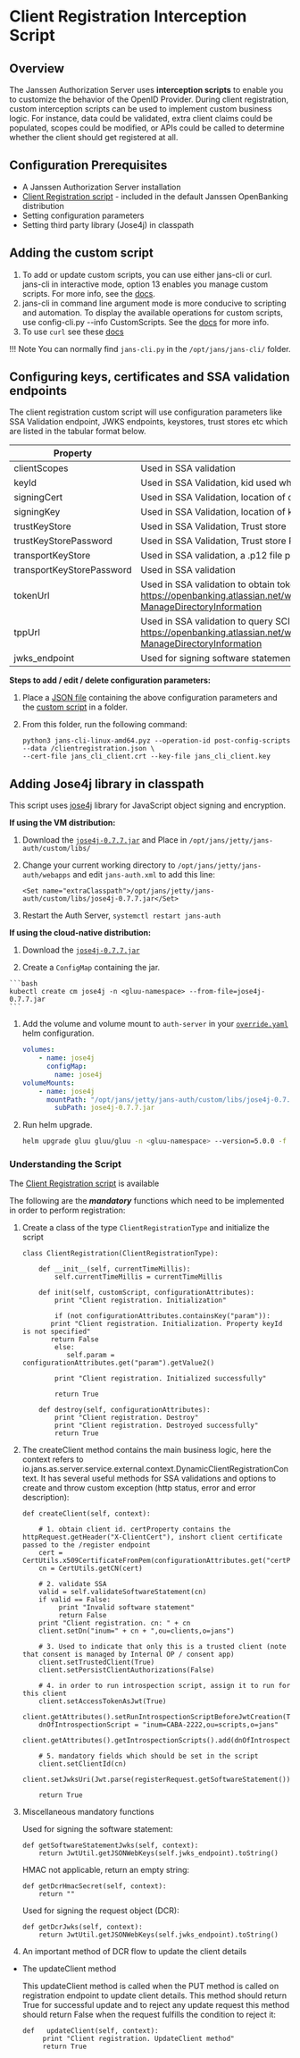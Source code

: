 # Client Registration Interception Script

## Overview
The Janssen Authorization Server uses **interception scripts** to enable you to customize the behavior of the OpenID Provider. During client registration, custom interception scripts can be used to implement custom business logic. For instance, data could be validated, extra client claims could be populated, scopes could be modified, or APIs could be called to determine whether the client should get registered at all.

## Configuration Prerequisites
- A Janssen Authorization Server installation
- [Client Registration script](https://github.com/JanssenProject/jans/blob/replace-janssen-version/jans-linux-setup/jans_setup/openbanking/static/extension/client_registration/Registration.py) - included in the default Janssen OpenBanking distribution
- Setting configuration parameters
- Setting third party library (Jose4j) in classpath 
 
## Adding the custom script

1. To add or update custom scripts, you can use either jans-cli or curl. jans-cli in interactive mode, option 13 enables you manage custom scripts. For more info, see the [docs](https://github.com/JanssenProject/home/wiki/Custom-Scripts-using-jans-cli).
1. jans-cli in command line argument mode is more conducive to scripting and automation. To display the available operations for custom scripts, use config-cli.py --info CustomScripts. See the [docs](../../../admin/config-guide/jans-cli/index.md) for more info.
1. To use `curl` see these [docs](../../../admin/config-guide/curl.md)

!!! Note
    You can normally find `jans-cli.py` in the `/opt/jans/jans-cli/` folder. 

## Configuring keys, certificates and SSA validation endpoints

The client registration custom script will use configuration parameters like SSA Validation endpoint, JWKS endpoints, keystores, trust stores etc which are listed in the tabular format below.

|	Property	|	Description	|	Example		|
|-----------------------|---------------|-----------------------|
|clientScopes           |Used in SSA validation|ASPSPReadAccess AuthoritiesReadAccess TPPReadAccess|
|keyId                  |Used in SSA Validation, kid used while encoding a JWT sent to token URL     | XkwIzWy44xWSlcWnMiEc8iq9s2G|
|signingCert            |Used in SSA Validation, location of cert used for signing |/etc/certs/obieDir/obsigning-axV5umCvTMBMjPwjFQgEvb_NO_UPLOAD.key		|
|signingKey             |Used in SSA Validation, location of key used for signing |/etc/certs/obieDir/obsigning-axV5umCvTMBMjPwjFQgEvb_NO_UPLOAD.key		|
|trustKeyStore          |Used in SSA Validation, Trust store |/etc/certs/obieDir/ob_transport_root.p12|
|trustKeyStorePassword  |Used in SSA Validation, Trust store Password, currently plaintext, but should be encrypted|abcdefg|
|transportKeyStore      |Used in SSA validation, a .p12 file presented by AS to the token URL |/etc/certs/obieDir/axv5umcvtmbmjpwjfqgevb_openbanking_pre_production_issuing_ca_.p12		|
|transportKeyStorePassword      |Used in SSA validation |abcdefg		|
|tokenUrl|Used in SSA validation to obtain token to query SCIM endpoint. Details here - https://openbanking.atlassian.net/wiki/spaces/DZ/pages/1150124033/Directory+2.0+Technical+Overview+v1.5#Directory2.0TechnicalOverviewv1.5-ManageDirectoryInformation |https://matls-sso.openbankingtest.org.uk/as/token.oauth2|
|tppUrl|Used in SSA validation to query SCIM endpoint. Details here - https://openbanking.atlassian.net/wiki/spaces/DZ/pages/1150124033/Directory+2.0+Technical+Overview+v1.5#Directory2.0TechnicalOverviewv1.5-ManageDirectoryInformation |https://matls-api.openbankingtest.org.uk/scim/v2/OBThirdPartyProviders/|
|jwks_endpoint |Used for signing software statement and request object for DCR|https://keystore.openbankingtest.org.uk/keystore/openbanking.jwks|
  
**Steps to add / edit / delete configuration parameters:**

1. Place a [JSON file](https://github.com/JanssenProject/jans-setup/blob/openbank/static/extension/client_registration/clientregistration.json) containing the above configuration parameters and the [custom script](https://github.com/JanssenProject/jans-setup/blob/openbank/static/extension/client_registration/Registration.py) in a folder. 

1. From this folder, run the following command: 

    ```
    python3 jans-cli-linux-amd64.pyz --operation-id post-config-scripts --data /clientregistration.json \
    --cert-file jans_cli_client.crt --key-file jans_cli_client.key
    ```

## Adding Jose4j library in classpath

This script uses [jose4j](https://bitbucket.org/b_c/jose4j/wiki/Home) library for JavaScript object signing and encryption.

**If using the VM distribution:**

1. Download the [`jose4j-0.7.7.jar`](https://bitbucket.org/b_c/jose4j/downloads/) and  Place  in `/opt/jans/jetty/jans-auth/custom/libs/`

1. Change your current working directory to `/opt/jans/jetty/jans-auth/webapps` and edit `jans-auth.xml` to add this line:  
 
    ```
    <Set name="extraClasspath">/opt/jans/jetty/jans-auth/custom/libs/jose4j-0.7.7.jar</Set>
    ```

1. Restart the Auth Server, `systemctl restart jans-auth` 

**If using the cloud-native distribution:**

1.  Download the [`jose4j-0.7.7.jar`](https://bitbucket.org/b_c/jose4j/downloads/)

1.   Create a `ConfigMap` containing the jar.

    ```bash
    kubectl create cm jose4j -n <gluu-namespace> --from-file=jose4j-0.7.7.jar
    ```

1. Add the volume and volume mount to `auth-server` in your [`override.yaml`](https://gluu.org/docs/openbanking/install-cn/#helm-valuesyaml) helm configuration.

    ```yaml
    volumes:
        - name: jose4j
          configMap:
            name: jose4j
    volumeMounts:
        - name: jose4j
          mountPath: "/opt/jans/jetty/jans-auth/custom/libs/jose4j-0.7.7.jar"
            subPath: jose4j-0.7.7.jar
    ```

1.  Run helm upgrade.

    ```bash
    helm upgrade gluu gluu/gluu -n <gluu-namespace> --version=5.0.0 -f override.yaml
    ```       
       
### Understanding the Script

The [Client Registration script](https://github.com/JanssenProject/jans-setup/blob/openbank/static/extension/client_registration/Registration.py) is available

The following are the ***mandatory*** functions which need to be implemented in order to perform registration:

1. Create a class of the type ```ClientRegistrationType``` and initialize the script

    ```python3
    class ClientRegistration(ClientRegistrationType):

        def __init__(self, currentTimeMillis):
            self.currentTimeMillis = currentTimeMillis
    
        def init(self, customScript, configurationAttributes):
            print "Client registration. Initialization"
 
            if (not configurationAttributes.containsKey("param")):
	       print "Client registration. Initialization. Property keyId is not specified"
	       return False
            else: 
               self.param = configurationAttributes.get("param").getValue2() 
            
            print "Client registration. Initialized successfully"
   
            return True

        def destroy(self, configurationAttributes):
            print "Client registration. Destroy"
            print "Client registration. Destroyed successfully"
            return True
    ```

2. The createClient method contains the main business logic, here the context refers to io.jans.as.server.service.external.context.DynamicClientRegistrationContext. It has several useful methods for SSA validations and options to create and throw custom exception (http status, error and error description):

    ```python3
    def createClient(self, context):

        # 1. obtain client id. certProperty contains the httpRequest.getHeader("X-ClientCert"), inshort client certificate passed to the /register endpoint
        cert = CertUtils.x509CertificateFromPem(configurationAttributes.get("certProperty").getValue1())
        cn = CertUtils.getCN(cert)

        # 2. validate SSA 
        valid = self.validateSoftwareStatement(cn)
        if valid == False:
             print "Invalid software statement"
             return False
        print "Client registration. cn: " + cn
        client.setDn("inum=" + cn + ",ou=clients,o=jans")

        # 3. Used to indicate that only this is a trusted client (note that consent is managed by Internal OP / consent app)
        client.setTrustedClient(True)
        client.setPersistClientAuthorizations(False)

        # 4. in order to run introspection script, assign it to run for this client
        client.setAccessTokenAsJwt(True)
        client.getAttributes().setRunIntrospectionScriptBeforeJwtCreation(True)  
        dnOfIntrospectionScript = "inum=CABA-2222,ou=scripts,o=jans"
        client.getAttributes().getIntrospectionScripts().add(dnOfIntrospectionScript)
        
        # 5. mandatory fields which should be set in the script
        client.setClientId(cn)
        client.setJwksUri(Jwt.parse(registerRequest.getSoftwareStatement()).getClaims().getClaimAsString("org_jwks_endpoint"))
        
        return True 
    ```

3. Miscellaneous mandatory functions

   Used for signing the software statement:
    
   ```python3
   def getSoftwareStatementJwks(self, context):
       return JwtUtil.getJSONWebKeys(self.jwks_endpoint).toString()
   ```

   HMAC not applicable, return an empty string:  
 
   ```python3
   def getDcrHmacSecret(self, context):
       return ""
   ```    

   Used for signing the request object (DCR): 
    
   ```python3
   def getDcrJwks(self, context):
       return JwtUtil.getJSONWebKeys(self.jwks_endpoint).toString()
   ```

4. An important method of DCR flow to update the client details 

* The updateClient method

  This updateClient method is called when the PUT method is called on registration endpoint to update client details. This method should return True for successful update and to reject any update request this method should return False when the request fulfills the condition to reject it:

    
   ```python3
   def   updateClient(self, context):
        print "Client registration. UpdateClient method"
        return True
   ```
